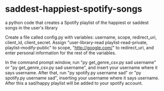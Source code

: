 # saddest-happiest-spotify-songs
a python code that creates a Spotify playlist of the happiest or saddest songs in the user's library

Create a file called config.py with variables: username, scope, redirect_uri, client_id, client_secret.  Assign "user-library-read playlist-read-private, playlist-modify-public" to scope, "http://google.com/" to redirect_uri, and enter personal information for the rest of the variables.

In the command prompt window, run "py get_genre_csv.py sad username" or "py get_genre_csv.py sad username", and insert your username where it says username.  After that, run "py spotify.py username sad" or "py spotify.py username sad", inserting your username where it says username.  After this a sad/happy playlist will be added to your spotify account.  

